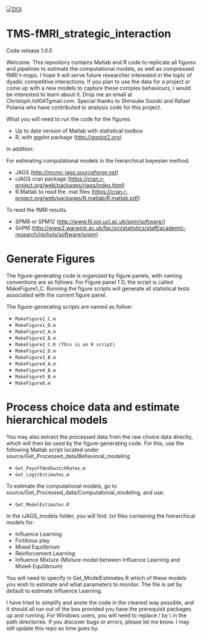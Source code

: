 [![DOI](https://zenodo.org/badge/93639776.svg)](https://zenodo.org/badge/latestdoi/93639776)

# TMS-fMRI_strategic_interaction 

Code release 1.0.0

Welcome. This repository contains Matlab and R code to replicate all figures and pipelines to estimate the computational models, as well as compressed fMRI t-maps. I hope it will serve future researcher interested in the topic of dyadic competitive interactions. If you plan to use the data for a project or come up with a new models to capture these complex behaviours, I would be interested to learn about it. Drop me an email at Christoph.hill0ATgmail.com. Special thanks to Shinsuke Suzuki and Rafael Polania who have contributed to analysis code for this project. 

What you will need to run the code for the figures: 
* Up to date version of Matlab with statistical toolbox 
* R, with ggplot package (http://ggplot2.org) 

In addition: 

For estimating computational models in the hierarchical bayesian method. 
* JAGS (http://mcmc-jags.sourceforge.net)
* rJAGS cran package (https://cran.r-project.org/web/packages/rjags/index.html) 
* R.Matlab to read the .mat files (https://cran.r-project.org/web/packages/R.matlab/R.matlab.pdf) 

To read the fMRI results. 
* SPM8 or SPM12 (http://www.fil.ion.ucl.ac.uk/spm/software/) 
* SnPM (http://www2.warwick.ac.uk/fac/sci/statistics/staff/academic-research/nichols/software/snpm)

# Generate Figures

The figure-generating code is organized by figure panels, with naming conventions are as follows: 
For Figure panel 1 D, the script is called MakeFigure1_C. 
Running the figure scripts will generate all statistical tests associated with the current figure panel. 

The figure-generating scripts are named as follow:

* ```MakeFigure1_C.m```
* ```MakeFigure1_D.m```
* ```MakeFigure2_A.m```
* ```MakeFigure2_B.m```
* ```MakeFigure2_C.R (This is an R script)``` 
* ```MakeFigure2_D.m```
* ```MakeFigure3_B.m```
* ```MakeFigure4_A.m```
* ```MakeFigure4_B.m```
* ```MakeFigure5_B.m```
* ```MakeFigure6.m```

# Process choice data and estimate hierarchical models

You may also extract the processed data from the raw choice data directly, which will then be used by the figure-generating code. 
For this, use the following Matlab script located under source/Get_Processed_data/Behavioral_modeling

* ```Get_PayoffAndSwitchRates.m``` 
* ```Get_LogitEstimates.m```

To estimate the computational models, go to source/Get_Processed_data/Computational_modeling, and use:

* ```Get_ModelEstimates.R```

In the rJAGS_models folder, you will find .txt files containing the hierarchical models for: 

* Influence Learning
* Fictitious play
* Mixed Equilibrium
* Reinforcement Learning
* Influence Mixture (Mixture model between Influence Learning and Mixed-Equilibrium)

You will need to specify in Get_ModelEstimates.R which of these models you wish to estimate and what parameters to monitor. The file is set by default to estimate Influence Learning. 

I have tried to simplify and anote the code in the clearest way possible, and it should all run out of the box provided you have the prerequisit packages up and running. For Windows users, you will need to replace / by \ in the path directories. If you discover bugs or errors, please let me know. I may still update this repo as time goes by. 


